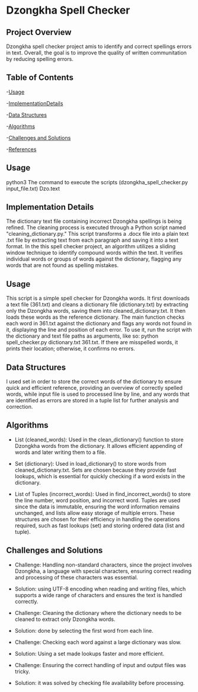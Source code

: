 # Dzongkha Spell Checker

## Project Overview
Dzongkha spell checker project amis to identify and correct spellings errors in text. Overall, the goal is to improve the quality of written communitation by reducing spelling errors. 

## Table of Contents
-[Usage](#usage)

-[ImplementationDetails](#implementation-details)

-[Data Structures](#data-structures)

-[Algorithms](#algorithms)

-[Challenges and Solutions](#challenges-and-solutions)

-[References](#references)

## Usage
python3
The command to execute the scripts (dzongkha_spell_checker.py input_file.txt)
Dzo.text

## Implementation Details
The dictionary text file containing incorrect Dzongkha spellings is being refined. 
The cleaning process is executed through a Python script named "cleaning_dictionary.py." 
This script transforms a .docx file into a plain text .txt file by extracting text from each paragraph and saving it into a text format. 
In the this spell checker project, an algorithm utilizes a sliding window technique to identify compound words within the text.
It verifies individual words or groups of words against the dictionary, flagging any words that are not found as spelling mistakes.

## Usage
This script is a simple spell checker for Dzongkha words. It first downloads a text file (361.txt) and cleans a dictionary file (dictionary.txt) by extracting only the Dzongkha words, saving them into cleaned_dictionary.txt. It then loads these words as the reference dictionary. The main function checks each word in 361.txt against the dictionary and flags any words not found in it, displaying the line and position of each error. To use it, run the script with the dictionary and text file paths as arguments, like so: python spell_checker.py dictionary.txt 361.txt. If there are misspelled words, it prints their location; otherwise, it confirms no errors.

## Data Structures
I used set in order to store the correct words of the dictionary to ensure quick and efficient reference, providing an overview of correctly spelled words, while input file is used to processed line by line, and any words that are identified as errors are stored in a tuple list for further analysis and correction.

## Algorithms
- List (cleaned_words):
Used in the clean_dictionary() function to store Dzongkha words from the dictionary. It allows efficient appending of words and later writing them to a file.

- Set (dictionary):
Used in load_dictionary() to store words from cleaned_dictionary.txt. Sets are chosen because they provide fast lookups, which is essential for quickly checking if a word exists in the dictionary.

- List of Tuples (incorrect_words):
Used in find_incorrect_words() to store the line number, word position, and incorrect word. Tuples are used since the data is immutable, ensuring the word information remains unchanged, and lists allow easy storage of multiple errors.
These structures are chosen for their efficiency in handling the operations required, such as fast lookups (set) and storing ordered data (list and tuple).

## Challenges and Solutions
- Challenge: Handling non-standard characters, since the project involves Dzongkha, a language with special characters, ensuring correct reading and processing of these characters was essential. 
- Solution: using UTF-8 encoding when reading and writing files, which supports a wide range of characters and ensures the text is handled correctly.

- Challenge: Cleaning the dictionary where the dictionary needs to be cleaned to extract only Dzongkha words.
- Solution: done by selecting the first word from each line.

- Challenge: Checking each word against a large dictionary was slow. 
- Solution: Using a set made lookups faster and more efficient.

- Challenge: Ensuring the correct handling of input and output files was tricky. 
- Solution: it was solved by checking file availability before processing.